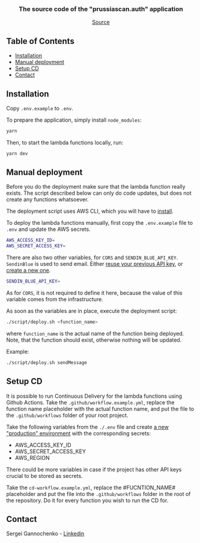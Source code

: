 <p align="center">
  <h3 align="center">The source code of the "prussiascan.auth" application</h3>

  <p align="center">
    <a href="https://github.com/gannochenko/legacy">Source</a>
  </p>
</p>

## Table of Contents

* [Installation](#installation)
* [Manual deployment](#manual-deployment)
* [Setup CD](#setup-cd)
* [Contact](#contact)

## Installation

Copy `.env.example` to `.env`.

To prepare the application, simply install `node_modules`:

~~~bash
yarn
~~~

Then, to start the lambda functions locally, run:

~~~bash
yarn dev
~~~

## Manual deployment

Before you do the deployment make sure that the lambda function really exists. The script described below can only do code updates, but does not create any functions whatsoever.

The deployment script uses AWS CLI, which you will have to [install](https://formulae.brew.sh/formula/awscli).

To deploy the lambda functions manually, first copy the `.env.example` file to `.env` and update the AWS secrets.

~~~bash
AWS_ACCESS_KEY_ID=
AWS_SECRET_ACCESS_KEY=
~~~

There are also two other variables, for `CORS` and `SENDIN_BLUE_API_KEY`.
`SendinBlue` is used to send email. Either [reuse your previous API key](https://account.sendinblue.com/advanced/api/), or [create a new one](https://account.sendinblue.com/advanced/api/).

~~~bash
SENDIN_BLUE_API_KEY=
~~~

As for `CORS`, it is not required to define it here, because the value of this variable comes from the infrastructure.

As soon as the variables are in place, execute the deployment script:

~~~bash
./script/deploy.sh <function_name>
~~~

where `function_name` is the actual name of the function being deployed. Note, that the function should exist, otherwise nothing will be updated.

Example:

~~~bash
./script/deploy.sh sendMessage
~~~

## Setup CD

It is possible to run Continuous Delivery for the lambda functions using Github Actions. Take the `.github/workflow.example.yml`, replace the function name placeholder with the actual function name, and put the file to the `.github/workflows` folder of your root project.

Take the following variables from the `./.env` file and create [a new "production" environment](https://github.com/gannochenko/legacy/settings/environments/new) with the corresponding secrets:

* AWS_ACCESS_KEY_ID
* AWS_SECRET_ACCESS_KEY
* AWS_REGION

There could be more variables in case if the project has other API keys crucial to be stored as secrets.

Take the `cd-workflow.example.yml`, replace the #FUCNTION_NAME# placeholder and put the file into the `.github/workflows` folder in the root of the repository. Do it for every function you wish to run the CD for.

## Contact

Sergei Gannochenko - [Linkedin](https://www.linkedin.com/in/gannochenko/)
